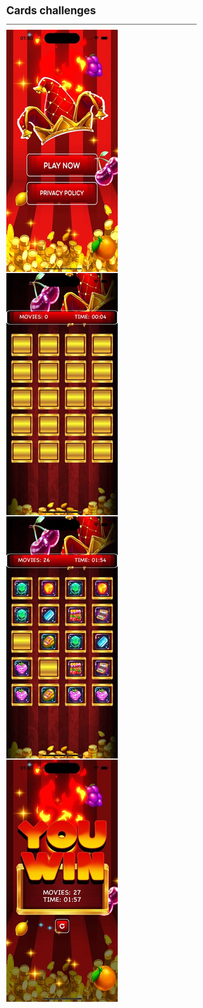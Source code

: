 # Cards challenges
___________________________________________
![Image alt](https://github.com/AL-Lina/CardsChallenges/blob/main/%20StartScreen.jpeg)
![Image alt](https://github.com/AL-Lina/CardsChallenges/blob/main/Game%20screen.jpeg)
![Image alt](https://github.com/AL-Lina/CardsChallenges/blob/main/Second%20Game%20screen.jpeg)
![Image alt](https://github.com/AL-Lina/CardsChallenges/blob/main/Game%20Over%20screen.jpeg)


